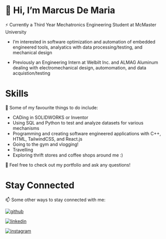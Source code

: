 # 👋 Hi, I’m Marcus De Maria

⚡ Currently a Third Year Mechatronics Engineering Student at McMaster University

- I’m interested in software optimization and automation of embedded engineered tools, analyatics with data processing/testing, and mechanical design

- Previously an Engineering Intern at Welbilt Inc. and ALMAG Aluminum dealing with electromechanical design, automomation, and data acquistion/testing

# Skills

🌱 Some of my favourite things to do include:
  - CADing in SOLIDWORKS or Inventor
  - Using SQL and Python to test and analyze datasets for various mechanisms
  - Programming and creating software engineered applications with C++, HTML, TailwindCSS, and React.js
  - Going to the gym and vlogging!
  - Travelling
  - Exploring thrift stores and coffee shops around me :)

💞️ Feel free to check out my portfolio and ask any questions!

# Stay Connected

📫 Some other ways to stay connected with me:

[![github](https://img.shields.io/badge/GitHub-000000?style=for-the-badge&logo=GitHub&logoColor=white)](https://github.com/marcusdemaria)  

[![linkedin](https://img.shields.io/badge/LinkedIn-white?style=for-the-badge&logo=LinkedIn&logoColor=blue)](https://www.linkedin.com/in/marcus-de-maria-54a137251/)

[![instagram](https://img.shields.io/badge/Instagram-red?style=for-the-badge&logo=Instagram&logoColor=white)](https://www.instagram.com/marcusdemariaa?igsh=MTgwZGppMDNuNGdmMA%3D%3D&utm_source=qr)
  


<!---
marcusdemaria/marcusdemaria is a ✨ special ✨ repository because its `README.md` (this file) appears on your GitHub profile.
You can click the Preview link to take a look at your changes.
--->

